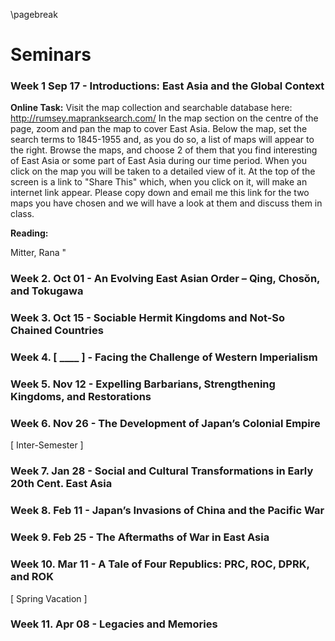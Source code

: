 \pagebreak

# Seminars

### Week 1	Sep 17 - Introductions: East Asia and the Global Context

**Online Task:** Visit the map collection and searchable database here: http://rumsey.mapranksearch.com/
In the map section on the centre of the page, zoom and pan the map to cover East Asia. Below the map, set the search terms to 1845-1955 and, as you do so, a list of maps will appear to the right. Browse the maps, and choose 2 of them that you find interesting of East Asia or some part of East Asia during our time period. When you click on the map you will be taken to a detailed view of it. At the top of the screen is a link to "Share This" which, when you click on it, will make an internet link appear. Please copy down and email me this link for the two maps you have chosen and we will have a look at them and discuss them in class.

**Reading:**

Mitter, Rana "

### Week 2.	Oct 01 - An Evolving East Asian Order – Qing, Chosŏn, and Tokugawa
### Week 3.	Oct 15 - Sociable Hermit Kingdoms and Not-So Chained Countries
### Week 4.	[ ____ ] - Facing the Challenge of Western Imperialism
### Week 5.	Nov 12 - Expelling Barbarians, Strengthening Kingdoms, and Restorations
### Week 6.	Nov 26 - The Development of Japan’s Colonial Empire
[ Inter-Semester ] 
### Week 7.	Jan 28 - Social and Cultural Transformations in Early 20th Cent. East Asia
### Week 8.	Feb 11 - Japan’s Invasions of China and the Pacific War
### Week 9.	Feb 25 - The Aftermaths of War in East Asia
### Week 10.	Mar 11 - A Tale of Four Republics: PRC, ROC, DPRK, and ROK
[ Spring Vacation ] 
### Week 11. Apr 08 - Legacies and Memories

